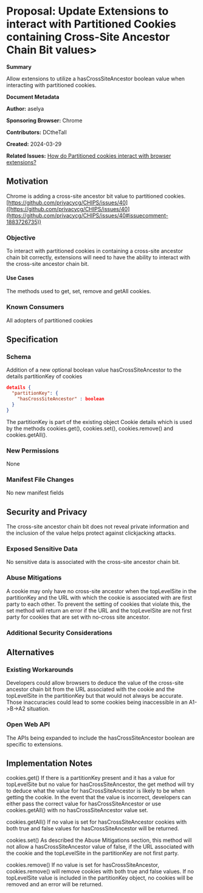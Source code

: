 # Proposal: Update Extensions to interact with Partitioned Cookies containing Cross-Site Ancestor Chain Bit values>


**Summary**

Allow extensions to utilize a hasCrossSiteAncestor boolean value when interacting with partitioned cookies.

**Document Metadata**

**Author:**  aselya 

**Sponsoring Browser:** Chrome

**Contributors:** DCtheTall

**Created:** 2024-03-29

**Related Issues:** [How do Partitioned cookies interact with browser extensions?](https://github.com/privacycg/CHIPS/issues/6)

## Motivation
Chrome is adding a cross-site ancestor bit value to partitioned cookies.
[https://github.com/privacycg/CHIPS/issues/40]([https://github.com/privacycg/CHIPS/issues/40](https://github.com/privacycg/CHIPS/issues/40#issuecomment-1883726735))

### Objective
To interact with partitioned cookies in containing a cross-site ancestor chain bit correctly, extensions will need to have the ability to interact with the cross-site ancestor chain bit.

#### Use Cases

The methods used to get, set, remove and getAll cookies.

### Known Consumers
All adopters of partitioned cookies
## Specification

### Schema

Addition of a new optional boolean value hasCrossSiteAncestor to the details partitionKey of cookies
```json
details {
  "partitionKey": {
    "hasCrossSiteAncestor" : boolean
  }
}
```
The partitionKey is part of the existing object Cookie details which is used by the methods cookies.get(), cookies.set(), cookies.remove() and cookies.getAll().

### New Permissions

None

### Manifest File Changes

No new manifest fields

## Security and Privacy
The cross-site ancestor chain bit does not reveal private information and the inclusion of the value helps protect against clickjacking attacks.

### Exposed Sensitive Data
No sensitive data is associated with the cross-site ancestor chain bit.

### Abuse Mitigations

A cookie may only have no cross-site ancestor when the topLevelSite in the partitionKey and the URL with which the cookie is associated with are first party to each other. To prevent the setting of cookies that violate this, the set method will return an error if the URL and the topLevelSite are not first party for cookies that are set with no-cross site ancestor.

### Additional Security Considerations

## Alternatives

### Existing Workarounds

Developers could allow browsers to deduce the value of the cross-site ancestor chain bit from the URL associated with the cookie and the topLevelSite in the partitionKey but that would not always be accurate. Those inaccuracies could lead to some cookies being inaccessible in an A1->B->A2 situation.

### Open Web API

The APIs being expanded to include the hasCrossSiteAncestor boolean are specific to extensions.

## Implementation Notes

cookies.get()
If there is a partitionKey present and it has a value for topLevelSite but no value for hasCrossSiteAncestor, the get method will try to deduce what the value for hasCrossSiteAncestor is likely to be when getting the cookie. In the event that the value is incorrect, developers can either pass the correct value for hasCrossSiteAncestor or use cookies.getAll() with no hasCrossSiteAncestor value set.

cookies.getAll()
If no value is set for hasCrossSiteAncestor cookies with both true and false values for hasCrossSiteAncestor will be returned.

cookies.set()
As described the Abuse Mitigations section, this method will not allow a hasCrossSiteAncestor value of false, if the URL associated with the cookie and the topLevelSite in the partitionKey are not first party.

cookies.remove()
If no value is set for hasCrossSiteAncestor, cookies.remove() will remove cookies with both true and false values. If no topLevelSite value is included in the partitionKey object, no cookies will be removed and an error will be returned.


